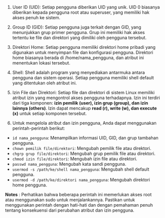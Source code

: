1. User ID (UID): Setiap pengguna diberikan UID yang unik. UID 0 biasanya diberikan kepada pengguna root atau superuser, yang memiliki hak akses penuh ke sistem.

2. Group ID (GID): Setiap pengguna juga terkait dengan GID, yang menunjukkan grup primer pengguna. Grup ini memiliki hak akses tertentu ke file dan direktori yang dimiliki oleh pengguna tersebut.

3. Direktori Home: Setiap pengguna memiliki direktori home pribadi yang digunakan untuk menyimpan file dan konfigurasi pengguna. Direktori home biasanya berada di /home/nama_pengguna, dan atribut ini menentukan lokasi tersebut.

4. Shell: Shell adalah program yang menyediakan antarmuka antara pengguna dan sistem operasi. Setiap pengguna memiliki shell default yang ditentukan oleh atribut ini.

5. Izin File dan Direktori: Setiap file dan direktori di sistem Linux memiliki atribut izin yang mengontrol akses pengguna terhadapnya. Izin ini terdiri dari tiga komponen: **izin pemilik (user), izin grup (group), dan izin lainnya (others)**. Izin dapat mencakup **read (r), write (w), dan execute (x)** untuk setiap komponen tersebut.

6. Untuk mengelola atribut dan izin pengguna, Anda dapat menggunakan perintah-perintah berikut: 

- `id nama_pengguna`: Menampilkan informasi UID, GID, dan grup tambahan pengguna.
- `chown pemilik file/direktori`: Mengubah pemilik file atau direktori.
- `chgrp grup file/direktori`: Mengubah grup pemilik file atau direktori.
- `chmod izin file/direktori`: Mengubah izin file atau direktori.
- `passwd nama_pengguna`: Mengubah kata sandi pengguna.
- `usermod -s /path/ke/shell nama_pengguna`: Mengubah shell default pengguna.
- `usermod -d /path/ke/direktori nama_pengguna`: Mengubah direktori home pengguna.

**Notes** : Perhatikan bahwa beberapa perintah ini memerlukan akses root atau menggunakan sudo untuk menjalankannya. Pastikan untuk menggunakan perintah dengan hati-hati dan dengan pemahaman penuh tentang konsekuensi dari perubahan atribut dan izin pengguna.
